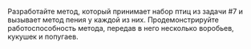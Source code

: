 Разработайте метод, который принимает набор птиц из задачи #7 и вызывает метод пения у каждой из них. Продемонстрируйте работоспособность метода, передав в него несколько воробьев, кукушек и попугаев.